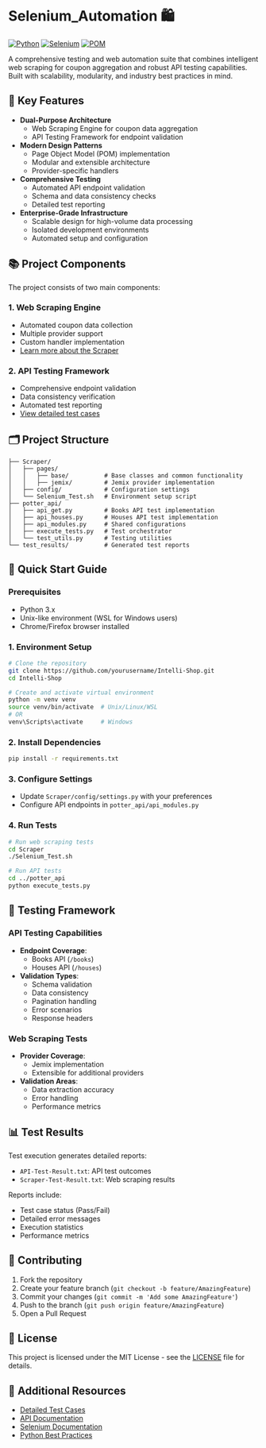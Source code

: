# Selenium_Automation 🛍️

[![Python](https://img.shields.io/badge/Python-3.x-blue.svg)](https://www.python.org/)
[![Selenium](https://img.shields.io/badge/Selenium-Latest-green.svg)](https://www.selenium.dev/)
[![POM](https://img.shields.io/badge/Design-PageObjectModel-orange.svg)](https://www.selenium.dev/documentation/test_practices/encouraged/page_object_models/)

A comprehensive testing and web automation suite that combines intelligent web scraping for coupon aggregation and robust API testing capabilities. Built with scalability, modularity, and industry best practices in mind.

## 🌟 Key Features

- **Dual-Purpose Architecture**
  - Web Scraping Engine for coupon data aggregation
  - API Testing Framework for endpoint validation
- **Modern Design Patterns**
  - Page Object Model (POM) implementation
  - Modular and extensible architecture
  - Provider-specific handlers
- **Comprehensive Testing**
  - Automated API endpoint validation
  - Schema and data consistency checks
  - Detailed test reporting
- **Enterprise-Grade Infrastructure**
  - Scalable design for high-volume data processing
  - Isolated development environments
  - Automated setup and configuration

## 📚 Project Components

The project consists of two main components:

### 1. Web Scraping Engine
- Automated coupon data collection
- Multiple provider support
- Custom handler implementation
- [Learn more about the Scraper](./Scraper/README.md)

### 2. API Testing Framework
- Comprehensive endpoint validation
- Data consistency verification
- Automated test reporting
- [View detailed test cases](./TEST_CASES.md)

## 🗂️ Project Structure

```
├── Scraper/
│   ├── pages/
│   │   ├── base/          # Base classes and common functionality
│   │   ├── jemix/         # Jemix provider implementation
│   ├── config/            # Configuration settings
│   └── Selenium_Test.sh   # Environment setup script
├── potter_api/
│   ├── api_get.py         # Books API test implementation
│   ├── api_houses.py      # Houses API test implementation
│   ├── api_modules.py     # Shared configurations
│   ├── execute_tests.py   # Test orchestrator
│   └── test_utils.py      # Testing utilities
└── test_results/          # Generated test reports
```

## 🚀 Quick Start Guide

### Prerequisites
- Python 3.x
- Unix-like environment (WSL for Windows users)
- Chrome/Firefox browser installed

### 1. Environment Setup
```bash
# Clone the repository
git clone https://github.com/yourusername/Intelli-Shop.git
cd Intelli-Shop

# Create and activate virtual environment
python -m venv venv
source venv/bin/activate  # Unix/Linux/WSL
# OR
venv\Scripts\activate     # Windows
```

### 2. Install Dependencies
```bash
pip install -r requirements.txt
```

### 3. Configure Settings
- Update `Scraper/config/settings.py` with your preferences
- Configure API endpoints in `potter_api/api_modules.py`

### 4. Run Tests
```bash
# Run web scraping tests
cd Scraper
./Selenium_Test.sh

# Run API tests
cd ../potter_api
python execute_tests.py
```

## 🧪 Testing Framework

### API Testing Capabilities
- **Endpoint Coverage**:
  - Books API (`/books`)
  - Houses API (`/houses`)
- **Validation Types**:
  - Schema validation
  - Data consistency
  - Pagination handling
  - Error scenarios
  - Response headers

### Web Scraping Tests
- **Provider Coverage**:
  - Jemix implementation
  - Extensible for additional providers
- **Validation Areas**:
  - Data extraction accuracy
  - Error handling
  - Performance metrics

## 📊 Test Results

Test execution generates detailed reports:
- `API-Test-Result.txt`: API test outcomes
- `Scraper-Test-Result.txt`: Web scraping results

Reports include:
- Test case status (Pass/Fail)
- Detailed error messages
- Execution statistics
- Performance metrics

## 🤝 Contributing

1. Fork the repository
2. Create your feature branch (`git checkout -b feature/AmazingFeature`)
3. Commit your changes (`git commit -m 'Add some AmazingFeature'`)
4. Push to the branch (`git push origin feature/AmazingFeature`)
5. Open a Pull Request

## 📝 License

This project is licensed under the MIT License - see the [LICENSE](LICENSE) file for details.

## 🔗 Additional Resources

- [Detailed Test Cases](./TEST_CASES.md)
- [API Documentation](./Scraper/API_README.md)
- [Selenium Documentation](https://www.selenium.dev/documentation/)
- [Python Best Practices](https://docs.python-guide.org/)
